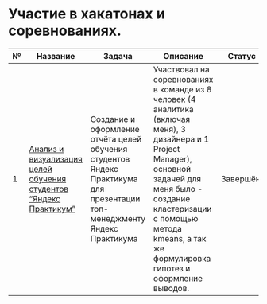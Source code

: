 # Участие в хакатонах и соревнованиях.
  
| № | Название | Задача | Описание | Статус | Инструменты |
| --- | --- | --- | --- | --- | --- |
| 1 | [Анализ и визуализация целей обучения студентов “Яндекс Практикум”][1] | Создание и оформление отчёта целей обучения студентов Яндекс Практикума для презентации топ-менеджменту Яндекс Практикума | Участвовал на соревнованиях в команде из 8 человек (4 аналитика (включая меня), 3 дизайнера и 1 Project Manager), основной задачей для меня было - создание кластеризации с помощью метода kmeans, а так же формулировка гипотез и оформление выводов. | Завершён. | Python, Pandas, Numpy, kmeans, plotly |

[1]:https://github.com/FedorSafonov/Projects/tree/main/Hackatons_and_competition/Yandex_Practicum_hackaton